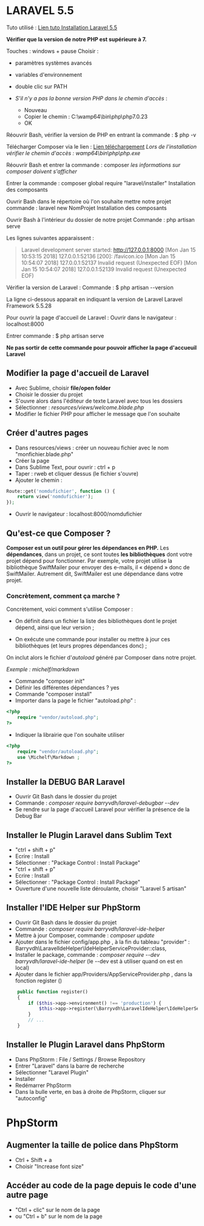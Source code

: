 # LARAVEL 5.5

Tuto utilisé : [Lien tuto Installation Laravel 5.5](https://laravel.com/docs/5.5/installation)

**Vérifier que la version de notre PHP est supérieure à 7.**

Touches : windows + pause 
Choisir : 
* paramètres systèmes avancés
* variables d'environnement
* double clic sur PATH

* *S'il n'y a pas la bonne version PHP dans le chemin d'accès* :
	* Nouveau
	* Copier le chemin : C:\wamp64\bin\php\php7.0.23
	* OK

Réouvrir Bash, vérifier la version de PHP en entrant la commande : 
$ php -v 

Télécharger Composer via le lien : [Lien téléchargement](https://getcomposer.org/download/)
*Lors de l'installation vérifier le chemin d'accès : wamp64\bin\php\php.exe*

Réouvrir Bash et entrer la commande : 
composer 
*les informations sur composer doivent s'afficher*


Entrer la commande : composer global require "laravel/installer"
Installation des composants

Ouvrir Bash dans le répertoire où l'on souhaite mettre notre projet 
commande : laravel new NomProjet 
Installation des composants

Ouvrir Bash à l'intérieur du dossier de notre projet
Commande : php artisan serve 

Les lignes suivantes apparaissent : 

> Laravel development server started: <http://127.0.0.1:8000>
[Mon Jan 15 10:53:15 2018] 127.0.0.1:52136 [200]: /favicon.ico
[Mon Jan 15 10:54:07 2018] 127.0.0.1:52137 Invalid request (Unexpected EOF)
[Mon Jan 15 10:54:07 2018] 127.0.0.1:52139 Invalid request (Unexpected EOF)

Vérifier la version de Laravel :
Commande : $ php artisan --version

La ligne ci-dessous apparait en indiquant la version de Laravel
Laravel Framework 5.5.28

Pour ouvrir la page d'accueil de Laravel :
Ouvrir dans le navigateur : localhost:8000


Entrer commande :
$ php artisan serve 

**Ne pas sortir de cette commande pour pouvoir afficher la page d'accueuil Laravel**



## Modifier la page d'accueil de Laravel 

* Avec Sublime, choisir **file/open folder**
* Choisir le dossier du projet 
* S'ouvre alors dans l'éditeur de texte Laravel avec tous les dossiers
* Sélectionner : *resources/views/welcome.blade.php*
* Modifier le fichier PHP pour afficher le message que l'on souhaite

## Créer d'autres pages 

* Dans resources/views : créer un nouveau fichier avec le nom "monfichier.blade.php"
* Créer la page
* Dans Sublime Text, pour ouvrir : ctrl + p
* Taper : rweb et cliquer dessus (le fichier s'ouvre)
* Ajouter le chemin : 
```php
Route::get('nomdufichier', function () {
    return view('nomdufichier');
});
```
* Ouvrir le navigateur : localhost:8000/nomdufichier


## Qu'est-ce que Composer ?

**Composer est un outil pour gérer les dépendances en PHP.** 
Les **dépendances**, dans un projet, ce sont toutes **les bibliothèques** dont votre projet dépend pour fonctionner.
Par exemple, votre projet utilise la bibliothèque SwiftMailer pour envoyer des e-mails, il « dépend » donc de SwiftMailer. Autrement dit, SwiftMailer est une dépendance dans votre projet.

### Concrètement, comment ça marche ?
Concrètement, voici comment s'utilise Composer :

* On définit dans un fichier la liste des bibliothèques dont le projet dépend, ainsi que leur version ;

* On exécute une commande pour installer ou mettre à jour ces bibliothèques (et leurs propres dépendances donc) ;

 On inclut alors le fichier d'*autoload* généré par Composer dans notre projet.



*Exemple : michelf/markdown*

* Commande "composer init"
* Définir les différentes dépendances ? yes
* Commande "composer install"
* Importer dans la page le fichier "autoload.php" : 
```php
<?php 
	require "vendor/autoload.php"; 
?>
```

* Indiquer la librairie que l'on souhaite utiliser 
```php
<?php 
	require "vendor/autoload.php"; 
	use \Michelf\Markdown ; 
?>
```


## Installer la DEBUG BAR Laravel

* Ouvrir Git Bash dans le dossier du projet 
* Commande : *composer require barryvdh/laravel-debugbar --dev*
* Se rendre sur la page d'accueil Laravel pour vérifier la présence de la Debug Bar 


## Installer le Plugin Laravel dans Sublim Text

* "ctrl + shift + p" 
* Ecrire : Install
* Sélectionner : "Package Control : Install Package"
* "ctrl + shift + p" 
* Ecrire : Install
* Sélectionner : "Package Control : Install Package"
* Ouverture d'une nouvelle liste déroulante, choisir "Laravel 5 artisan"



## Installer l'IDE Helper sur PhpStorm

* Ouvrir Git Bash dans le dossier du projet
* Commande : *composer require barryvdh/laravel-ide-helper*
* Mettre à jour Composer, commande : *composer update*
* Ajouter dans le fichier config/app.php , à la fin du tableau "provider" : Barryvdh\LaravelIdeHelper\IdeHelperServiceProvider::class,
* Installer le package, commande : *composer require --dev barryvdh/laravel-ide-helper* (le --dev est à utiliser quand on est en local)
* Ajouter dans le fichier app/Providers/AppServiceProvider.php , dans la fonction register ()
```php
	public function register()
	{
	    if ($this->app->environment() !== 'production') {
	        $this->app->register(\Barryvdh\LaravelIdeHelper\IdeHelperServiceProvider::class);
	    }
	    // ...
	}
```


## Installer le Plugin Laravel dans PhpStorm

* Dans PhpStorm : File / Settings / Browse Repository 
* Entrer "Laravel" dans la barre de recherche
* Sélectionner "Laravel Plugin"
* Installer
* Redémarrer PhpStorm
* Dans la bulle verte, en bas à droite de PhpStorm, cliquer sur "autoconfig"



# PhpStorm

## Augmenter la taille de police dans PhpStorm 

* Ctrl + Shift + a 
* Choisir "Increase font size" 

## Accéder au code de la page depuis le code d'une autre page

* "Ctrl + clic" sur le nom de la page 
* ou "Ctrl + b" sur le nom de la page  
